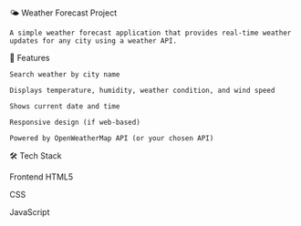 🌤️ Weather Forecast Project

    A simple weather forecast application that provides real-time weather updates for any city using a weather API.

📌 Features

    Search weather by city name

    Displays temperature, humidity, weather condition, and wind speed

    Shows current date and time

    Responsive design (if web-based)

    Powered by OpenWeatherMap API (or your chosen API)

🛠  Tech Stack
 
  Frontend 
  HTML5

 CSS

  JavaScript
